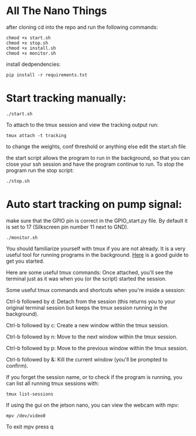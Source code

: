 # All The Nano Things
after cloning cd into the repo and run the following commands:
```
chmod +x start.sh
chmod +x stop.sh
chmod +x install.sh
chmod +x monitor.sh
```
install dedpendencies:
```
pip install -r requirements.txt

```
# Start tracking manually:

```
./start.sh
```
To attach to the tmux session and view the tracking output run:
```
tmux attach -t tracking
```
to change the weights, conf threshold or anything else edit the start.sh file

the start script allows the program to run in the background, so that you can close your ssh session and have the program continue to run. To stop the program run the stop script:
```
./stop.sh
```

# Auto start tracking on pump signal:
 make sure that the GPIO pin is correct in the GPIO_start.py file. By default it is set to 17 (Silkscreen pin number 11 next to GND).
```
./monitor.sh
```
You should familiarize yourself with tmux if you are not already. It is a very useful tool for running programs in the background. [Here](https://www.hamvocke.com/blog/a-quick-and-easy-guide-to-tmux/) is a good guide to get you started.

Here are some useful tmux commands:
Once attached, you'll see the terminal just as it was when you (or the script) started the session.

Some useful tmux commands and shortcuts when you're inside a session:

Ctrl-b followed by d: Detach from the session (this returns you to your original terminal session but keeps the tmux session running in the background).

Ctrl-b followed by c: Create a new window within the tmux session.

Ctrl-b followed by n: Move to the next window within the tmux session.

Ctrl-b followed by p: Move to the previous window within the tmux session.

Ctrl-b followed by &: Kill the current window (you'll be prompted to confirm).

If you forget the session name, or to check if the program is running, you can list all running tmux sessions with:

```
tmux list-sessions

```

If using the gui on the jetson nano, you can view the webcam with mpv:
``` 
mpv /dev/video0
```
To exit mpv press q 